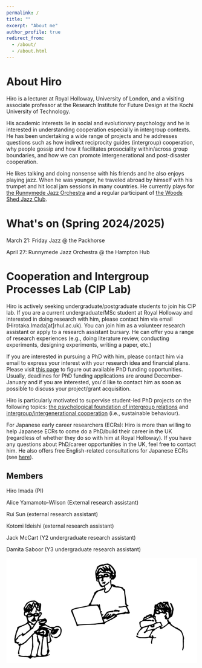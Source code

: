 ```yaml
---
permalink: /
title: ""
excerpt: "About me"
author_profile: true
redirect_from: 
  - /about/
  - /about.html
---
```


# About Hiro

Hiro is a lecturer at Royal Holloway, University of London, and a visiting associate professor at the Research Institute for Future Design at the Kochi University of Technology. 
 

His academic interests lie in social and evolutionary psychology and he is interested in understanding cooperation especially in intergroup contexts. He has been undertaking a wide range of projects and he addresses questions such as how indirect reciprocity guides (intergroup) cooperation, why people gossip and how it facilitates prosociality within/across group boundaries, and how we can promote intergenerational and post-disaster cooperation.

He likes talking and doing nonsense with his friends and he also enjoys playing jazz. When he was younger, he traveled abroad by himself with his trumpet and hit local jam sessions in many countries. He currently plays for [the Runnymede Jazz Orchestra](https://runnymedejazzorchestra.co.uk/) and a regular participant of [the Woods Shed Jazz Club](https://www.villagecentre.org.uk/group/the-woods-shed-jazz-club/). 


# What's on (Spring 2024/2025)

March 21: Friday Jazz @ the Packhorse

April 27: Runnymede Jazz Orchestra @ the Hampton Hub 


# Cooperation and Intergroup Processes Lab (CIP Lab)

Hiro is actively seeking undergraduate/postgraduate students to join his CIP lab. 
If you are a current undergraduate/MSc student at Royal Holloway and interested in doing research with him, please contact him via email (Hirotaka.Imada[at]rhul.ac.uk). You can join him as a volunteer research assistant or apply to a research assistant bursary. He can offer you a range of research experiences (e.g., doing literature review, conducting experiments, designing experiments, writing a paper, etc.) 

If you are interested in pursuing a PhD with him, please contact him via email to express your interest with your research idea and financial plans. Please visit [this page](https://www.royalholloway.ac.uk/research-and-teaching/departments-and-schools/psychology/studying-here/research-degrees/) to figure out available PhD funding opportunities. Usually, deadlines for PhD funding applications are around December-January and if you are interested, you'd like to contact him as soon as possible to discuss your project/grant acquisition. 

Hiro is particularly motivated to supervise student-led PhD projects on the following topics: [the psychological foundation of intergroup relations](https://www.royalholloway.ac.uk/research-and-teaching/departments-and-schools/psychology/studying-here/research-degrees/research-degree-potential-projects/) and [intergroup/intergenerational cooperation](https://www.royalholloway.ac.uk/research-and-teaching/departments-and-schools/psychology/studying-here/research-degrees/sedarc/) (i.e., sustainable behaviour).

For Japanese early career researchers (ECRs): Hiro is more than willing to help Japanese ECRs to come do a PhD/build their career in the UK (regardless of whether they do so with him at Royal Holloway). If you have any questions about PhD/career opportunities in the UK, feel free to contact him. He also offers free English-related consultations for Japanese ECRs (see [here](https://twitter.com/Hiro_IMADA/status/1707291163659502064)). 

## Members
Hiro Imada (PI)

Alice Yamamoto-Wilson (External research assistant)

Rui Sun (external research assistant)

Kotomi Ideishi (external research assistant)

Jack McCart (Y2 undergraduate research assistant)

Damita Saboor (Y3 undergraduate research assistant)


![image](/assets/images/imada_web_touka_c-01-r.png)

